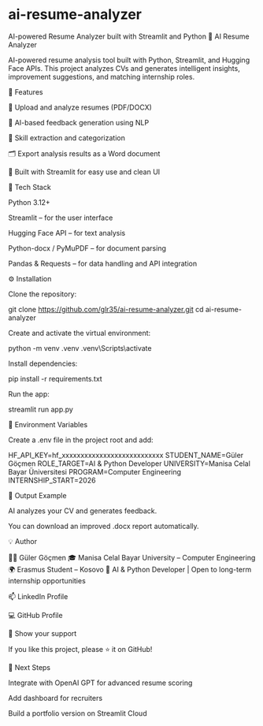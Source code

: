 # ai-resume-analyzer
AI-powered Resume Analyzer built with Streamlit and Python
🧠 AI Resume Analyzer

AI-powered resume analysis tool built with Python, Streamlit, and Hugging Face APIs.
This project analyzes CVs and generates intelligent insights, improvement suggestions, and matching internship roles.

🚀 Features

📄 Upload and analyze resumes (PDF/DOCX)

🧠 AI-based feedback generation using NLP

🧩 Skill extraction and categorization

🗂️ Export analysis results as a Word document

🎨 Built with Streamlit for easy use and clean UI

🧰 Tech Stack

Python 3.12+

Streamlit – for the user interface

Hugging Face API – for text analysis

Python-docx / PyMuPDF – for document parsing

Pandas & Requests – for data handling and API integration

⚙️ Installation

Clone the repository:

git clone https://github.com/glr35/ai-resume-analyzer.git
cd ai-resume-analyzer


Create and activate the virtual environment:

python -m venv .venv
.venv\Scripts\activate


Install dependencies:

pip install -r requirements.txt


Run the app:

streamlit run app.py

🔑 Environment Variables

Create a .env file in the project root and add:

HF_API_KEY=hf_xxxxxxxxxxxxxxxxxxxxxxxxxxx
STUDENT_NAME=Güler Göçmen
ROLE_TARGET=AI & Python Developer
UNIVERSITY=Manisa Celal Bayar Üniversitesi
PROGRAM=Computer Engineering
INTERNSHIP_START=2026

🧩 Output Example

AI analyzes your CV and generates feedback.

You can download an improved .docx report automatically.

💡 Author

👩‍💻 Güler Göçmen
🎓 Manisa Celal Bayar University – Computer Engineering
🌍 Erasmus Student – Kosovo
💼 AI & Python Developer | Open to long-term internship opportunities

📫 LinkedIn Profile

💻 GitHub Profile

🌟 Show your support

If you like this project, please ⭐ it on GitHub!

🔮 Next Steps

Integrate with OpenAI GPT for advanced resume scoring

Add dashboard for recruiters

Build a portfolio version on Streamlit Cloud
